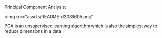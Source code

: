 Principal Component Analysis:

<img src="assets/README-d2036605.png"</img>

PCA is an unsupervised learning algorithm which is also the simplest way to reduce dimensions in a data
